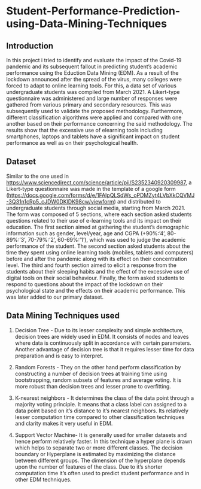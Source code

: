 # Student-Performance-Prediction-using-Data-Mining-Techniques
## Introduction
In this project i tried to identify and evaluate the impact of the Covid-19 pandemic and its subsequent fallout in predicting student’s academic performance using the Eduction Data Mining (EDM).
As a result of the lockdown announced after the spread of the virus, many colleges were forced to adapt to online learning tools. For this, a data set of various undergraduate students was
compiled from March 2021. A Likert-type questionnaire was
administered and large number of responses were gathered from
various primary and secondary resources. This was subsequently
used to validate the proposed methodology. Furthermore, different
classification algorithms were applied and compared with
one another based on their performance concerning the said
methodology. The results show that the excessive use of elearning
tools including smartphones, laptops and tablets have
a significant impact on student performance as well as on their
psychological health.
## Dataset 
Similar to the one used in https://www.sciencedirect.com/science/article/pii/S2352340920309987, a Likert-type questionnaire
was made in the template of a google form (https://docs.google.com/forms/d/e/1FAIpQLSdWs_oPDMZyt4LVbXkCQVMJ-3Q31n1cRp5_cJDW0DKlDK98cw/viewform)
and distributed to undergraduate students through social
media, starting from March 2021. The form
was composed of 5 sections, where each section asked students
questions related to their use of e-learning tools and its impact
on their education. The first section aimed at gathering the student’s
demographic information such as gender, level/year, age
and CGPA (+90%:’4’, 80-89%:’3’, 70-79%:’2’, 60-69%:’1’),
which was used to judge the academic performance of the
student. The second section asked students about the time
they spent using online learning tools (mobiles, tablets and
computers) before and after the pandemic along with its effect
on their concentration level. The third and fourth section aimed
to elicit a response from the students about their sleeping
habits and the effect of the excessive use of digital tools
on their social behaviour. Finally, the form asked students to
respond to questions about the impact of the lockdown on
their psychological state and the effects on their academic
performance. This was later added to our primary dataset.


## Data Mining Techniques used 

1. Decision Tree -
Due to its lesser complexity and simple architecture, decision
trees are widely used in EDM. It consists
of nodes and leaves where data is continuously split in accordance
with certain parameters. Another advantage of decision
tree is that it requires lesser time for data preparation and is
easy to interpret.

2. Random Forests - They on the other hand perform classification
by constructing a number of decision trees at training time
using bootstrapping, random subsets of features and average
voting. It is more robust than decision trees and lesser prone
to overfitting.

3. K-nearest neighbors - It determines the class of the data point through a majority
voting principle. It means that a class label can assigned to
a data point based on it’s distance to it’s nearest neighbors.
Its relatively lesser computation time compared to other classification
techniques and clarity makes it very useful in EDM.

4. Support Vector Machine- It is generally used for smaller datasets and hence perform
relatively faster. In this technique a hyper plane is drawn
which helps to separate two or more different classes. The
decision boundary or Hyperplane is estimated by maximizing
the distance between different groups. The dimension of
the hyperplane depends upon the number of features of the
class. Due to it’s shorter computation time it’s often used to
predict student performance and in other EDM
techniques.




